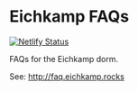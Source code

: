 # Eichkamp FAQs

[![Netlify Status](https://api.netlify.com/api/v1/badges/2c2466b4-0876-4d54-9272-7828758cab68/deploy-status)](https://app.netlify.com/sites/quirky-darwin-feda4a/deploys)

FAQs for the Eichkamp dorm.

See: http://faq.eichkamp.rocks

